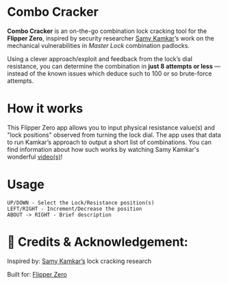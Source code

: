 # Combo Cracker
**Combo Cracker** is an on-the-go combination lock cracking tool for the **Flipper Zero**, inspired by security researcher [Samy Kamkar](https://github.com/samyk)’s work on the mechanical vulnerabilities in *Master Lock* combination padlocks.

Using a clever approach/exploit and feedback from the lock’s dial resistance, you can determine the combination in **just 8 attempts or less** — instead of the known issues which deduce such to 100 or so brute-force attempts.

# How it works
This Flipper Zero app allows you to input physical resistance value(s) and "lock positions" observed from turning the lock dial. The app uses that data to run Kamkar’s approach to output a short list of combinations. You can find information about how such works by watching Samy Kamkar's wonderful [video(s)](https://www.youtube.com/watch?v=qkolWO6pAL8)!

# Usage
```
UP/DOWN - Select the Lock/Resistance position(s)
LEFT/RIGHT - Increment/Decrease the position
ABOUT -> RIGHT - Brief description
```

# 🙏 Credits & Acknowledgement:
Inspired by: [Samy Kamkar’s](https://github.com/samyk) lock cracking research


Built for: [Flipper Zero](https://github.com/flipperdevices/flipperzero-firmware)
